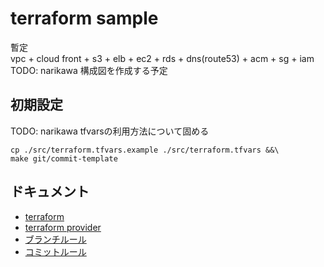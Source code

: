 # terraform sample

暫定  
vpc + cloud front + s3 + elb + ec2 + rds + dns(route53) + acm  + sg + iam  
TODO: narikawa 構成図を作成する予定  

## 初期設定

TODO: narikawa tfvarsの利用方法について固める

```shell
cp ./src/terraform.tfvars.example ./src/terraform.tfvars &&\
make git/commit-template
```

## ドキュメント

- [terraform](https://developer.hashicorp.com/terraform)
- [terraform provider](https://registry.terraform.io/browse/providers)
- [ブランチルール](./docs/git/branch.md)
- [コミットルール](./docs/git/commit.md)
